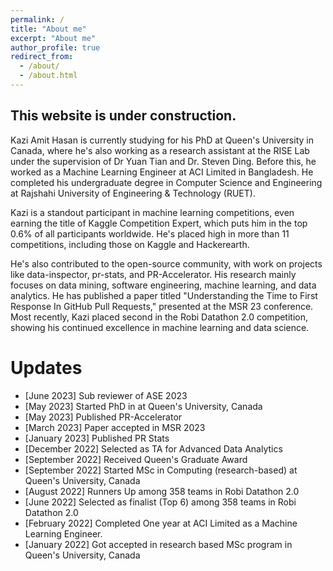 ```yaml
---
permalink: /
title: "About me"
excerpt: "About me"
author_profile: true
redirect_from:
  - /about/
  - /about.html
---
```


## This website is under construction. 

Kazi Amit Hasan is currently studying for his PhD at Queen's University in Canada, where he's also working as a research assistant at the RISE Lab under the supervision of Dr Yuan Tian and Dr. Steven Ding. Before this, he worked as a Machine Learning Engineer at ACI Limited in Bangladesh. He completed his undergraduate degree in Computer Science and Engineering at Rajshahi University of Engineering & Technology (RUET).

Kazi is a standout participant in machine learning competitions, even earning the title of Kaggle Competition Expert, which puts him in the top 0.6% of all participants worldwide. He's placed high in more than 11 competitions, including those on Kaggle and Hackerearth.

He's also contributed to the open-source community, with work on projects like data-inspector, pr-stats, and PR-Accelerator. His research mainly focuses on data mining, software engineering, machine learning, and data analytics. He has published a paper titled "Understanding the Time to First Response In GitHub Pull Requests," presented at the MSR 23 conference. Most recently, Kazi placed second in the Robi Datathon 2.0 competition, showing his continued excellence in machine learning and data science.

# Updates

<ul>
          <li> [June 2023] Sub reviewer of ASE 2023</li>
          <li> [May 2023] Started PhD in  at Queen's University, Canada</li>
          <li> [May 2023] Published PR-Accelerator</li>
          <li> [March 2023] Paper accepted in MSR 2023</li>
          <li> [January 2023] Published PR Stats</li>
          <li> [December 2022] Selected as TA for Advanced Data Analytics</li>
          <li> [September 2022] Received Queen's Graduate Award</li>
          <li> [September 2022] Started MSc in Computing (research-based) at Queen's University, Canada</li>
          <li> [August 2022] Runners Up among 358 teams in Robi Datathon 2.0</li>
          <li> [June 2022] Selected as finalist (Top 6) among 358 teams in Robi Datathon 2.0</li>
          <li> [February 2022] Completed One year at ACI Limited as a Machine Learning Engineer.</li>
          <li> [January 2022] Got accepted in research based MSc program in Queen's University, Canada</li>


</ul>
